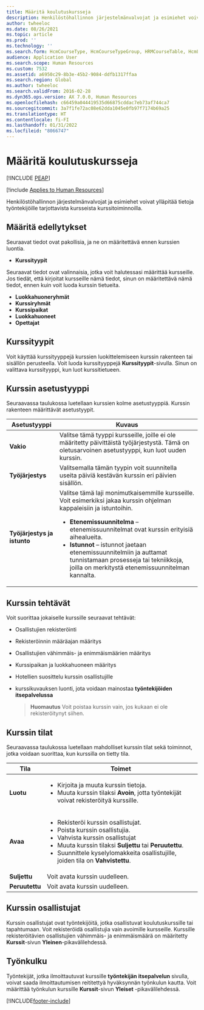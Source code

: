 ```yaml
---
title: Määritä koulutuskursseja
description: Henkilöstöhallinnon järjestelmänvalvojat ja esimiehet voivat ylläpitää tietoja työntekijöille tarjottavista kursseista kurssitoiminnoilla.
author: twheeloc
ms.date: 08/26/2021
ms.topic: article
ms.prod: ''
ms.technology: ''
ms.search.form: HcmCourseType, HcmCourseTypeGroup, HRMCourseTable, HcmLearningWorkspace
audience: Application User
ms.search.scope: Human Resources
ms.custom: 7532
ms.assetid: a6950c29-8b3e-45b2-9084-ddfb1317ffaa
ms.search.region: Global
ms.author: twheeloc
ms.search.validFrom: 2016-02-28
ms.dyn365.ops.version: AX 7.0.0, Human Resources
ms.openlocfilehash: c66459a044419535d66875cddac7eb73af744ca7
ms.sourcegitcommit: 3a7f1fe72ac08e62dda1045e0fb97f7174b69a25
ms.translationtype: HT
ms.contentlocale: fi-FI
ms.lasthandoff: 01/31/2022
ms.locfileid: "8066747"
---
```

# <a name="set-up-training-courses"></a>Määritä koulutuskursseja


[!INCLUDE [PEAP](../includes/peap-1.md)]

[!include [Applies to Human Resources](../includes/applies-to-hr.md)]

Henkilöstöhallinnon järjestelmänvalvojat ja esimiehet voivat ylläpitää tietoja työntekijöille tarjottavista kursseista kurssitoiminnoilla.

##  <a name="set-up-prerequisites"></a>Määritä edellytykset

Seuraavat tiedot ovat pakollisia, ja ne on määritettävä ennen kurssien luontia.
-   **Kurssityypit**

Seuraavat tiedot ovat valinnaisia, jotka voit halutessasi määrittää kursseille. Jos tiedät, että kirjoitat kursseille nämä tiedot, sinun on määritettävä nämä tiedot, ennen kuin voit luoda kurssin tietueita.
-   **Luokkahuoneryhmät**
-   **Kurssiryhmät**
-   **Kurssipaikat**
-   **Luokkahuoneet**
-   **Opettajat**

## <a name="course-types"></a>Kurssityypit
Voit käyttää kurssityyppejä kurssien luokittelemiseen kurssin rakenteen tai sisällön perusteella. Voit luoda kurssityyppejä **Kurssityypit**-sivulla. Sinun on valittava kurssityyppi, kun luot kurssitietueen.

## <a name="course-setup-type"></a>Kurssin asetustyyppi
Seuraavassa taulukossa luetellaan kurssien kolme asetustyyppiä. Kurssin rakenteen määrittävät asetustyypit.

<table>
<thead>
<tr class="header">
<th>Asetustyyppi</th>
<th>Kuvaus</th>
</tr>
</thead>
<tbody>
<tr class="odd">
<td><strong>Vakio</strong></td>
<td>Valitse tämä tyyppi kursseille, joille ei ole määritetty päivittäistä työjärjestystä. Tämä on oletusarvoinen asetustyyppi, kun luot uuden kurssin.</td>
</tr>
<tr class="even">
<td><strong>Työjärjestys</strong></td>
<td>Valitsemalla tämän tyypin voit suunnitella useita päiviä kestävän kurssin eri päivien sisällön.</td>
</tr>
<tr class="odd">
<td><strong>Työjärjestys ja istunto</strong></td>
<td>Valitse tämä laji monimutkaisemmille kursseille. Voit esimerkiksi jakaa kurssin ohjelman kappaleisiin ja istuntoihin.
<ul>
<li><strong>Etenemissuunnitelma</strong> – etenemissuunnitelmat ovat kurssin erityisiä aihealueita.</li>
<li><strong>Istunnot</strong> – istunnot jaetaan etenemissuunnitelmiin ja auttamat tunnistamaan prosesseja tai tekniikkoja, joilla on merkitystä etenemissuunnitelman kannalta.</li>
</ul></td>
</tr>
</tbody>
</table>

## <a name="course-tasks"></a>Kurssin tehtävät
Voit suorittaa jokaiselle kurssille seuraavat tehtävät:
- Osallistujien rekisteröinti
- Rekisteröinnin määräajan määritys
- Osallistujien vähimmäis- ja enimmäismäärien määritys
- Kurssipaikan ja luokkahuoneen määritys
- Hotellien suosittelu kurssin osallistujille
- kurssikuvauksen luonti, jota voidaan mainostaa **työntekijöiden itsepalvelussa**

  >**Huomautus** Voit poistaa kurssin vain, jos kukaan ei ole rekisteröitynyt siihen. 

## <a name="course-statuses"></a>Kurssin tilat
Seuraavassa taulukossa luetellaan mahdolliset kurssin tilat sekä toiminnot, jotka voidaan suorittaa, kun kurssilla on tietty tila.

<table>
<thead>
<tr class="header">
<th>Tila</th>
<th>Toimet</th>
</tr>
</thead>
<tbody>
<tr class="odd">
<td><strong>Luotu</strong></td>
<td><ul>
<li>Kirjoita ja muuta kurssin tietoja.</li>
<li>Muuta kurssin tilaksi <strong>Avoin</strong>, jotta työntekijät voivat rekisteröityä kurssille.</li>
</ul></td>
</tr>
<tr class="even">
<td><strong>Avaa</strong></td>
<td><ul>
<li>Rekisteröi kurssin osallistujat.</li>
<li>Poista kurssin osallistujia.</li>
<li>Vahvista kurssin osallistujat</li>
<li>Muuta kurssin tilaksi <strong>Suljettu</strong> tai <strong>Peruutettu</strong>.</li>
<li>Suunnittele kyselylomakkeita osallistujille, joiden tila on <strong>Vahvistettu</strong>.</li>
</ul></td>
</tr>
<tr class="odd">
<td><strong>Suljettu</strong></td>
<td>Voit avata kurssin uudelleen.</td>
</tr>
<tr class="even">
<td><strong>Peruutettu</strong></td>
<td>Voit avata kurssin uudelleen.</td>
</tr>
</tbody>
</table>

## <a name="course-participants"></a>Kurssin osallistujat
Kurssin osallistujat ovat työntekijöitä, jotka osallistuvat koulutuskurssille tai tapahtumaan. Voit rekisteröidä osallistujia vain avoimille kursseille. Kurssille rekisteröitävien osallistujien vähimmäis- ja enimmäismäärä on määritetty **Kurssit**-sivun **Yleinen**-pikavälilehdessä.

## <a name="workflow"></a>Työnkulku

Työntekijät, jotka ilmoittautuvat kurssille **työntekijän itsepalvelun** sivulla, voivat saada ilmoittautumisen reititettyä hyväksynnän työnkulun kautta. Voit määrittää työnkulun kurssille **Kurssit**-sivun **Yleiset** -pikavälilehdessä.







[!INCLUDE[footer-include](../includes/footer-banner.md)]
